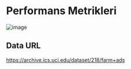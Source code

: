 # Performans Metrikleri
![image](https://github.com/user-attachments/assets/35fbf610-4ead-41d3-8768-d0f029b7e067)

## Data URL
https://archive.ics.uci.edu/dataset/218/farm+ads 
